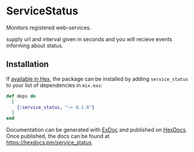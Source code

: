 # ServiceStatus

Monitors registered web-services.

supply url and interval given in seconds and you will recieve events informing about status.

## Installation

If [available in Hex](https://hex.pm/docs/publish), the package can be installed
by adding `service_status` to your list of dependencies in `mix.exs`:

```elixir
def deps do
  [
    {:service_status, "~> 0.1.0"}
  ]
end
```

Documentation can be generated with [ExDoc](https://github.com/elixir-lang/ex_doc)
and published on [HexDocs](https://hexdocs.pm). Once published, the docs can
be found at <https://hexdocs.pm/service_status>.

